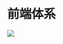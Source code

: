 # 前端体系 
![](https://cdn.nlark.com/yuque/0/2023/jpeg/1553840/1673343239995-07479dff-77f0-4f35-9f2c-e61f0c213632.jpeg)











